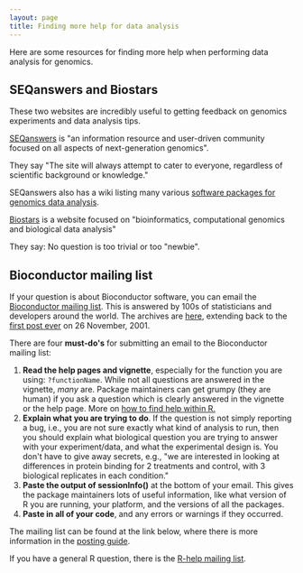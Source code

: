 ```yaml
---
layout: page
title: Finding more help for data analysis
---
```


Here are some resources for finding more help when performing data
analysis for genomics.

## SEQanswers and Biostars

These two websites are incredibly useful to getting feedback on
genomics experiments and data analysis tips.

[SEQanswers](http://seqanswers.com/) is "an information resource and
user-driven community focused on all aspects of next-generation genomics".

They say "The site will always attempt to cater to everyone,
regardless of scientific background or knowledge."

SEQanswers also has a wiki listing
many various [software packages for genomics data analysis](http://seqanswers.com/wiki/Software).

[Biostars](https://www.biostars.org/) is a website focused on
"bioinformatics, computational genomics and biological data analysis"

They say: No question is too trivial or too "newbie".

## Bioconductor mailing list

If your question is about Bioconductor software, you can email the
[Bioconductor mailing list](http://bioconductor.org/help/mailing-list/). 
This is answered by 100s of statisticians and developers around the world. The
archives are [here](https://stat.ethz.ch/pipermail/bioconductor/),
extending back to the
[first post ever](https://stat.ethz.ch/pipermail/bioconductor/2001-November/000001.html)
on 26 November, 2001.

There are four **must-do's** for submitting an email to the
Bioconductor mailing list:

1. **Read the help pages and vignette**, especially for the function you
   are using: `?functionName`.  While
   not all questions are answered in the vignette, *many* are. Package
   maintainers can get grumpy (they are human) if you ask a question
   which is clearly answered in the vignette or the help page.
   More on [how to find help within R.](pages/installing_Bioconductor_finding_help.html)
2. **Explain what you are trying to do**. If the question is not simply reporting a bug, i.e., you are not
   sure exactly what kind of analysis to run, then you should explain what biological question you are
   trying to answer with your experiment/data, and what the
   experimental design is.  You don't have to give away secrets, e.g.,
   "we are interested in looking at differences in protein binding for
   2 treatments and control, with 3 biological replicates in each
   condition."
3. **Paste the output of sessionInfo()** at the bottom of your email. This gives the package maintainers lots of
   useful information, like what version of R you are running, your
   platform, and the versions of all the packages.
4. **Paste in all of your code**, and any errors or warnings if they
   occurred.

The mailing list can be found at the link below, where there is more
information in the [posting guide](http://bioconductor.org/help/mailing-list/posting-guide/).

If you have a general R question, there is the [R-help mailing list](https://stat.ethz.ch/mailman/listinfo/r-help).

